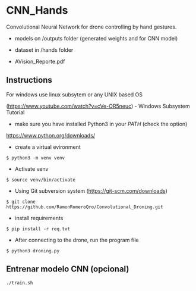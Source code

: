 # CNN_Hands

Convolutional Neural Network for drone controlling by hand gestures.

+ models on /outputs folder (generated weights and for CNN model)
+ dataset in /hands folder


+ AVision_Reporte.pdf 


## Instructions

For  windows use linux subsytem or any UNIX based OS

(https://www.youtube.com/watch?v=cVe-OR5neuc) - Windows Subsystem Tutorial

+ make sure you have installed Python3 in your _PATH_ (check the option)

https://www.python.org/downloads/

+ create a virtual evironment
```
$ python3 -m venv venv
```
+ Activate venv
```
$ source venv/bin/activate
```
+ Using Git subversion system (https://git-scm.com/downloads)
```
$ git clone https://github.com/RamonRomeroQro/Convolutional_Droning.git
```
+ install requirements
```
$ pip install -r req.txt
```
+ After connecting to the drone, run the program file
```
$ python3 droning.py

```

## Entrenar modelo CNN (opcional)
```
./train.sh
```

<!-- 
## probar modelo
+ ./run.sh [PATH-PRUEBA] -->
